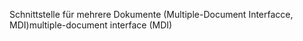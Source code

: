 <span data-ttu-id="fedc3-101">Schnittstelle für mehrere Dokumente (Multiple-Document Interfacce, MDI)</span><span class="sxs-lookup"><span data-stu-id="fedc3-101">multiple-document interface (MDI)</span></span>